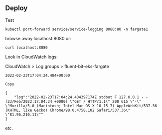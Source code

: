 ## Deploy

Test

```
kubectl port-forward service/service-logging 8080:80 -n fargate1
```

browse away localhost:8080 or:

```
curl localhost:8080
```

Look in CloudWatch logs:

CloudWatch > Log groups > fluent-bit-eks-fargate

```
2022-02-23T17:04:24.484+00:00

Copy

{
    "log":"2022-02-23T17:04:24.484397174Z stdout F 127.0.0.1 - - [23/Feb/2022:17:04:24 +0000] \"GET / HTTP/1.1\" 200 615 \"-\" \"Mozilla/5.0 (Macintosh; Intel Mac OS X 10_15_7) AppleWebKit/537.36 (KHTML, like Gecko) Chrome/98.0.4758.102 Safari/537.36\" \"81.96.210.11\""
}
```

etc. 

